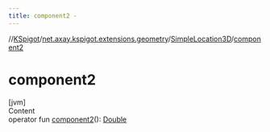 ```yaml
---
title: component2 -
---
```

//[KSpigot](../../index.md)/[net.axay.kspigot.extensions.geometry](../index.md)/[SimpleLocation3D](index.md)/[component2](component2.md)



# component2  
[jvm]  
Content  
operator fun [component2](component2.md)(): [Double](https://kotlinlang.org/api/latest/jvm/stdlib/kotlin/-double/index.html)  



